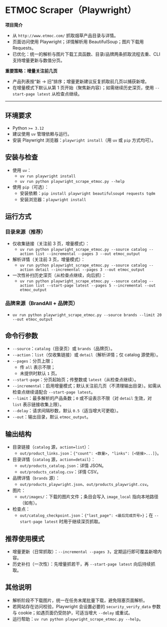 # ETMOC Scraper（Playwright）

**项目简介**
- 从 `http://www.etmoc.com/` 抓取烟草产品目录与详情。
- 页面访问使用 Playwright；详情解析用 BeautifulSoup；图片下载用 Requests。
- 已优化：统一的解析与图片下载工具函数、目录/品牌两条抓取流程去重、CLI 支持增量更新与数值分页。

**重要策略：增量关注前几页**
- 产品列表按“新 → 旧”排序；增量更新建议反复抓取前几页以捕获新增。
- 在增量模式下默认从第 1 页开始（聚焦新内容）；如需继续历史深页，使用 `--start-page latest` 从检查点继续。

---

## 环境要求
- Python `>= 3.12`
- 建议使用 `uv` 管理依赖与运行。
- 安装 Playwright 浏览器：`playwright install`（用 `uv` 或 `pip` 方式均可）。

## 安装与检查
- 使用 `uv`：
  - `uv run playwright install`
  - `uv run python playwright_scrape_etmoc.py --help`
- 使用 `pip`（可选）：
  - 安装依赖：`pip install playwright beautifulsoup4 requests tqdm`
  - 安装浏览器：`playwright install`

## 运行方式

### 目录来源（推荐）
- 仅收集链接（关注前 3 页，增量模式）：
  - `uv run python playwright_scrape_etmoc.py --source catalog --action list --incremental --pages 3 --out etmoc_output`
- 解析详情（关注前 3 页，增量模式）：
  - `uv run python playwright_scrape_etmoc.py --source catalog --action detail --incremental --pages 3 --out etmoc_output`
- 一次性补扫历史深页（从检查点继续，向后抓）：
  - `uv run python playwright_scrape_etmoc.py --source catalog --action list --start-page latest --pages 5 --incremental --out etmoc_output`

### 品牌来源（BrandAll + 品牌页）
- `uv run python playwright_scrape_etmoc.py --source brands --limit 20 --out etmoc_output`

## 命令行参数
- `--source`：`catalog`（目录页）或 `brands`（品牌页）。
- `--action`：`list`（仅收集链接）或 `detail`（解析详情；仅 catalog 源使用）。
- `--pages`：分页上限；
  - 传 `all` 表示不限；
  - 未提供时默认 `1` 页。
- `--start-page`：分页起始页；传整数或 `latest`（从检查点继续）。
- `--incremental`：启用增量模式；默认关注前几页（不清理输出目录）。如需从检查点继续请配合 `--start-page latest`。
- `--limit`：最多解析的产品条数；`0` 或不设表示不限（对 `detail` 生效，对 `list` 表示链接收集上限）。
- `--delay`：请求间隔秒数，默认 `0.5`（适当增大可更稳）。
- `--out`：输出目录，默认 `etmoc_output`。

## 输出结构
- 目录链接（`catalog` 源，`action=list`）：
  - `out/product_links.json`：`{"count": <数量>, "links": [<链接>...]}`。
- 目录详情（`catalog` 源，`action=detail`）：
  - `out/products_catalog.json`：详情 JSON。
  - `out/products_catalog.csv`：详情 CSV。
- 品牌详情（`brands` 源）：
  - `out/products_playwright.json`、`out/products_playwright.csv`。
- 图片：
  - `out/images/`：下载的图片文件；条目会写入 `image_local` 指向本地路径（如有）。
- 检查点：
  - `out/catalog_checkpoint.json`：`{"last_page": <最后完成页号>}`；在 `--start-page latest` 时用于继续深页抓取。

## 推荐使用模式
- 增量更新（日常抓取）：`--incremental --pages 3`，定期运行即可覆盖新增内容。
- 历史补扫（一次性）：先增量抓若干，再 `--start-page latest` 向后持续抓取。

## 其他说明
- 解析阶段不下载图片，统一在任务末尾批量下载，避免阻塞页面解析。
- 若网站存在访问校验，Playwright 会设置必要的 `security_verify_data` 参数与 cookie；如遇页面仍受防护，可适当增大 `--delay` 或重试。
- 运行帮助：`uv run python playwright_scrape_etmoc.py --help`。